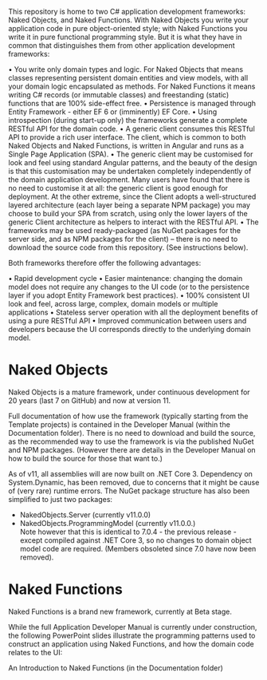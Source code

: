 This repository is home to two C# application development frameworks:  Naked Objects, and Naked Functions. With Naked Objects you write your application code in pure object-oriented style; with Naked Functions you write it in pure functional programming style.  But it is what they have in common that distinguishes them from other application development frameworks:

•	You write only domain types and logic. For Naked Objects that means classes representing persistent domain entities and view models, with all your domain logic encapsulated as methods. For Naked Functions it means writing C# records (or immutable classes) and freestanding (static) functions that are 100% side-effect free. 
•	Persistence is managed through Entity Framework - either EF 6 or (imminently) EF Core.
•	Using introspection (during start-up only) the frameworks generate a complete RESTful API for the domain code.
•	A generic client consumes this RESTful API to provide a rich user interface. The client, which is common to both Naked Objects and Naked Functions, is written in Angular and runs as a Single Page Application (SPA). 
•	The generic client may be customised for look and feel using standard Angular patterns, and the beauty of the design is that this customisation may be undertaken completely independently of the domain application development. Many users have found that there is no need to customise it at all: the generic client is good enough for deployment. At the other extreme, since the Client adopts a well-structured layered architecture (each layer being a separate NPM package) you may choose to build your SPA from scratch, using only the lower layers of the generic Client architecture as helpers to interact with the RESTful API.
•	The frameworks may be used ready-packaged (as NuGet packages for the server side, and as NPM packages for the client) – there is no need to download the source code from this repository. (See instructions below).

Both frameworks therefore offer the following advantages:

•	Rapid development cycle
•	Easier maintenance: changing the domain model does not require any changes to the UI code (or to the persistence layer if you adopt Entity Framework best practices).
•	100% consistent UI look and feel, across large, complex, domain models or multiple applications
•	Stateless server operation with all the deployment benefits of using a pure RESTful API
•	Improved communication between users and developers because the UI corresponds directly to the underlying domain model.



Naked Objects
=============
Naked Objects is a mature framework, under continuous development for 20 years (last 7 on GitHub) and now at version 11.

Full documentation of how use the framework (typically starting from the Template projects) is contained in the Developer Manual (within the Documentation folder).
There is no need to download and build the source, as the recommended way to use the framework is via the published NuGet and NPM packages. (However there are details in the Developer Manual on how to build the source for those that want to.)

As of v11, all assemblies will are now built on .NET Core 3. Dependency on System.Dynamic, has been removed, due to concerns that it might be cause of (very rare) runtime errors. The NuGet package structure has also been simplified to just two packages:

- NakedObjects.Server (currently v11.0.0)
- NakedObjects.ProgrammingModel (currently v11.0.0.)	 
	Note however that this is identical to 7.0.4 - the previous release - except compiled against .NET Core 3,
	so no changes to domain object model code are required. (Members obsoleted since 7.0 have now been removed).
	
Naked Functions
===============

Naked Functions is a brand new framework, currently at Beta stage.

While the full Application Developer Manual is currently under construction, the following PowerPoint slides illustrate the programming patterns used to construct an application using Naked Functions, and how the domain code relates to the UI:

An Introduction to Naked Functions (in the Documentation folder)



